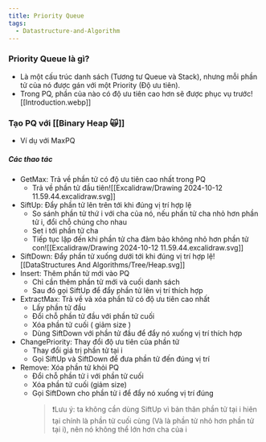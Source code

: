 ```yaml
---
title: Priority Queue
tags:
  - Datastructure-and-Algorithm
---
```

### Priority Queue là gì?
- Là một cấu trúc danh sách (Tương tư Queue và Stack), nhưng mỗi phần tử của nó được gán với một Priority (Độ ưu tiên). 
- Trong PQ, phần của nào có độ ưu tiên cao hơn sẽ được phục vụ trước![[Introduction.webp]]
### Tạo PQ với [[Binary Heap 🙀]]
- Ví dụ với MaxPQ
##### Các thao tác
- GetMax: Trả về phần tử có độ ưu tiên cao nhất trong PQ
	- Trả về phần tử đầu tiên![[Excalidraw/Drawing 2024-10-12 11.59.44.excalidraw.svg]]
- SiftUp: Đẩy phần tử lên trên tới khi đúng vị trí hợp lệ
	- So sánh phần tử thứ i với cha của nó, nếu phần tử cha nhỏ hơn phần tử i, đổi chỗ chúng cho nhau
	- Set i tới phần tử cha
	- Tiếp tục lặp đến khi phần tử cha đảm bảo không nhỏ hơn phần tử con![[Excalidraw/Drawing 2024-10-12 11.59.44.excalidraw.svg]]
- SiftDown: Đẩy phần tử xuống dưới tới khi đúng vị trí hợp lệ![[DataStructures And Algorithms/Tree/Heap.svg]]
- Insert: Thêm phần tử mới vào PQ
	- Chỉ cần thêm phần tử mới và cuối danh sách
	- Sau đó gọi SiftUp để đẩy phần tử lên vị trí thích hợp
- ExtractMax: Trả về và xóa phần tử có độ ưu tiên cao nhất
	- Lấy phần tử đầu
	- Đổi chỗ phần tử đầu với phần tử cuối
	- Xóa phần tử cuối ( giảm size )
	- Dùng SiftDown với phần tử đầu để đẩy nó xuống vị trí thích hợp
- ChangePriority: Thay đổi độ ưu tiên của phần tử
	- Thay đổi giá trị phần tử tại i
	- Gọi SiftUp và SiftDown để đưa phần tử đến đúng vị trí
- Remove: Xóa phần tử khỏi PQ
	- Đổi chỗ phần tử i với phần tử cuối
	- Xóa phần tử cuối (giảm size)
	- Gọi SiftDown cho phần tử i để đẩy nó xuống vị trí đúng
		>  ❗Lưu ý: ta không cần dùng SiftUp vì bản thân phần tử tại i hiên tại chính là phần tử cuối cùng (Và là phần tử nhỏ hơn phần tử tại i), nên nó không thể lớn hơn cha của i